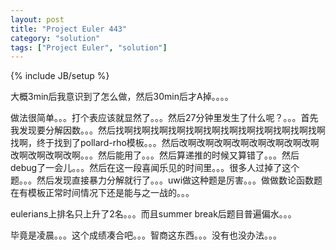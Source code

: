 ```yaml
---
layout: post
title: "Project Euler 443"
category: "solution"
tags: ["Project Euler", "solution"]
---
```

{% include JB/setup %}

大概3min后我意识到了怎么做，然后30min后才A掉。。。。

做法很简单。。。打个表应该就显然了。。。然后27分钟里发生了什么呢？。。。首先我发现要分解因数。。。然后找啊找啊找啊找啊找啊找啊找啊找啊找啊找啊找啊找啊找啊，终于找到了pollard-rho模板。。。然后改啊改啊改啊改啊改啊改啊改啊改啊改啊改啊改啊改啊。。。然后能用了。。。然后算递推的时候又算错了。。。然后debug了一会儿。。。然后在这一段喜闻乐见的时间里。。。很多人过掉了这个题。。。然后发现直接暴力分解就行了。。。uwi做这种题是厉害。。。做做数论函数题在有模板正常时间情况下还是能与之一战的。。。

eulerians上排名只上升了2名。。。而且summer break后题目普遍偏水。。。

毕竟是凌晨。。。这个成绩凑合吧。。。智商这东西。。。没有也没办法。。。
